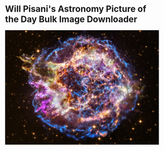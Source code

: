 # Will Pisani's Astronomy Picture of the Day Bulk Image Downloader

![APoD image of the day on Sept 6, 2019](https://github.com/wapisani/python-projects/blob/master/APoD_Scraper/Images/Chandrafirstlight_0_1024.jpg "APoD image of the day on Sept 6, 2019")
